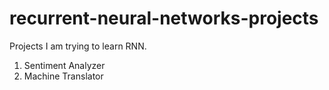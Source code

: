 # recurrent-neural-networks-projects

Projects I am trying to learn RNN.

1. Sentiment Analyzer
2. Machine Translator
